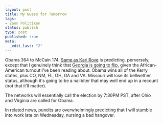 ```yaml
--- 
layout: post
title: My Guess for Tomorrow
tags: 
- Zoon Politikon
status: publish
type: post
published: true
meta: 
  _edit_last: "2"
---
```

Obama 364 to McCain 174. <a href="http://rove.com/uploads/0000/0051/McCain-Obama_11_3_08_FINAL.pdf">Same as Karl Rove</a> is predicting, perversely, except that I genuinely think that <a href="http://www.fivethirtyeight.com/2008/11/on-road-atlanta-georgia.html">Georgia is going to flip</a>, given the African-American turnout I've been reading about. Obama wins all of the Kerry states, plus CO, NM, FL, OH, GA and VA. Missouri will lose its bellwether status, although it's going to be a nailbiter that may well end up in a recount (not that it'll matter).

The networks will essentially call the election by 7:30PM PST, after Ohio and Virginia are called for Obama.

In related news, pundits are overwhelmingly predicting that I will stumble into work late on Wednesday, nursing a bad hangover.
